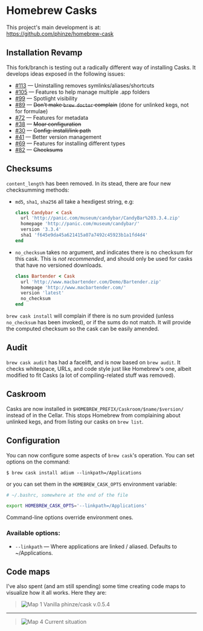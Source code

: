 Homebrew Casks
==============

This project's main development is at:
https://github.com/phinze/homebrew-cask


Installation Revamp
-------------------

This fork/branch is testing out a radically different way
of installing Casks. It develops ideas exposed in the
following issues:

- [#113](https://github.com/phinze/homebrew-cask/issues/113) — Uninstalling removes symlinks/aliases/shortcuts
- [#105](https://github.com/phinze/homebrew-cask/issues/105) — Features to help manage multiple .app folders
- [#99](https://github.com/phinze/homebrew-cask/issues/99)   — Spotlight visibility
- [#89](https://github.com/phinze/homebrew-cask/issues/89)   — ~~Don't make `brew doctor` complain~~ (done for unlinked kegs, not for formulae)
- [#72](https://github.com/phinze/homebrew-cask/issues/72)   — Features for metadata
- [#38](https://github.com/phinze/homebrew-cask/issues/38)   — ~~Moar configuration~~
- [#30](https://github.com/phinze/homebrew-cask/pull/30)     — ~~Config: install/link path~~
- [#41](https://github.com/phinze/homebrew-cask/issues/41)   — Better version management
- [#69](https://github.com/phinze/homebrew-cask/issues/69)   — Features for installing different types
- [#82](https://github.com/phinze/homebrew-cask/issues/82)   — ~~Checksums~~


Checksums
---------

`content_length` has been removed. In its stead, there
are four new checksumming methods:

* `md5`, `sha1`, `sha256` all take a hexdigest string, e.g:
  
  ```ruby
  class Candybar < Cask
    url 'http://panic.com/museum/candybar/CandyBar%203.3.4.zip'
    homepage 'http://panic.com/museum/candybar/'
    version '3.3.4'
    sha1 'f645e9da45a621415a07a7492c45923b1a1fd4d4'
  end
  ```

* `no_checksum` takes no argument, and indicates there is no checksum
  for this cask. This is *not recommended*, and should only be used for
  casks that have no versioned downloads.
  
  ```ruby
  class Bartender < Cask
    url 'http://www.macbartender.com/Demo/Bartender.zip'
    homepage 'http://www.macbartender.com/'
    version 'latest'
    no_checksum
  end
  ```

`brew cask install` will complain if there is no sum provided (unless
`no_checksum` has been invoked), or if the sums do not match. It will
provide the computed checksum so the cask can be easily amended.


Audit
-----

`brew cask audit` has had a facelift, and is now based on `brew audit`.
It checks whitespace, URLs, and code style just like Homebrew's one,
albeit modified to fit Casks (a lot of compiling-related stuff was
removed).


Caskroom
--------

Casks are now installed in `$HOMEBREW_PREFIX/Caskroom/$name/$version/`
instead of in the Cellar. This stops Homebrew from complaining about
unlinked kegs, and from listing our casks on `brew list`.

Configuration
-------------

You can now configure some aspects of `brew cask`'s operation. You can set
options on the command:

    $ brew cask install adium --linkpath=/Applications

or you can set them in the `HOMEBREW_CASK_OPTS` environment variable:

```bash
# ~/.bashrc, somewhere at the end of the file

export HOMEBREW_CASK_OPTS='--linkpath=/Applications'
```

Command-line options override environment ones.

### Available options:

* `--linkpath` — Where applications are linked / aliased. Defaults to ~/Applications.


Code maps
---------

I've also spent (and am still spending) some time creating
code maps to visualize how it all works. Here they are:

> ![Map 1](http://i.imgur.com/oBMyI.png)
> Vanilla phinze/cask v.0.5.4

- - - - -

> ![Map 4](https://f.cloud.github.com/assets/155787/2748/f04feb64-4258-11e2-8022-a84b1fa57b3d.png)
> Current situation